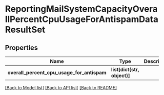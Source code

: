 # ReportingMailSystemCapacityOverallPercentCpuUsageForAntispamDataResultSet

## Properties
Name | Type | Description | Notes
------------ | ------------- | ------------- | -------------
**overall_percent_cpu_usage_for_antispam** | **list[dict(str, object)]** |  | [optional] 

[[Back to Model list]](../README.md#documentation-for-models) [[Back to API list]](../README.md#documentation-for-api-endpoints) [[Back to README]](../README.md)

